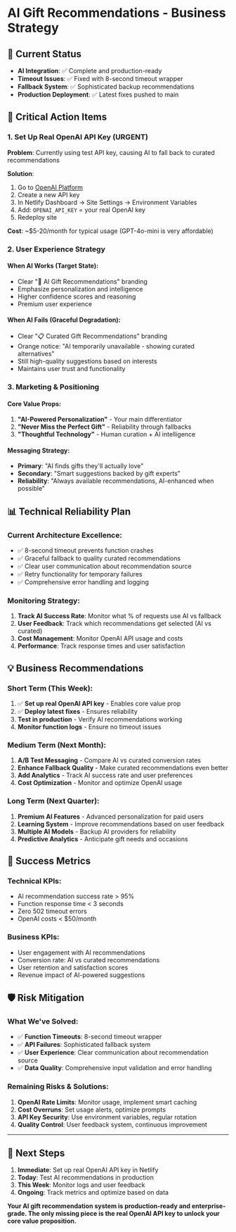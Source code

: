# AI Gift Recommendations - Business Strategy

## 🎯 **Current Status**
- **AI Integration**: ✅ Complete and production-ready
- **Timeout Issues**: ✅ Fixed with 8-second timeout wrapper
- **Fallback System**: ✅ Sophisticated backup recommendations
- **Production Deployment**: ✅ Latest fixes pushed to main

## 🚨 **Critical Action Items**

### **1. Set Up Real OpenAI API Key (URGENT)**
**Problem**: Currently using test API key, causing AI to fall back to curated recommendations

**Solution**: 
1. Go to [OpenAI Platform](https://platform.openai.com/account/api-keys)
2. Create a new API key
3. In Netlify Dashboard → Site Settings → Environment Variables
4. Add: `OPENAI_API_KEY` = your real OpenAI key
5. Redeploy site

**Cost**: ~$5-20/month for typical usage (GPT-4o-mini is very affordable)

### **2. User Experience Strategy**

#### **When AI Works** (Target State):
- Clear "🤖 AI Gift Recommendations" branding
- Emphasize personalization and intelligence
- Higher confidence scores and reasoning
- Premium user experience

#### **When AI Fails** (Graceful Degradation):
- Clear "📋 Curated Gift Recommendations" branding  
- Orange notice: "AI temporarily unavailable - showing curated alternatives"
- Still high-quality suggestions based on interests
- Maintains user trust and functionality

### **3. Marketing & Positioning**

#### **Core Value Props**:
1. **"AI-Powered Personalization"** - Your main differentiator
2. **"Never Miss the Perfect Gift"** - Reliability through fallbacks
3. **"Thoughtful Technology"** - Human curation + AI intelligence

#### **Messaging Strategy**:
- **Primary**: "AI finds gifts they'll actually love"
- **Secondary**: "Smart suggestions backed by gift experts"
- **Reliability**: "Always available recommendations, AI-enhanced when possible"

## 📊 **Technical Reliability Plan**

### **Current Architecture Excellence**:
- ✅ 8-second timeout prevents function crashes
- ✅ Graceful fallback to quality curated recommendations
- ✅ Clear user communication about recommendation source
- ✅ Retry functionality for temporary failures
- ✅ Comprehensive error handling and logging

### **Monitoring Strategy**:
1. **Track AI Success Rate**: Monitor what % of requests use AI vs fallback
2. **User Feedback**: Track which recommendations get selected (AI vs curated)
3. **Cost Management**: Monitor OpenAI API usage and costs
4. **Performance**: Track response times and user satisfaction

## 💡 **Business Recommendations**

### **Short Term (This Week)**:
1. ✅ **Set up real OpenAI API key** - Enables core value prop
2. ✅ **Deploy latest fixes** - Ensures reliability
3. **Test in production** - Verify AI recommendations working
4. **Monitor function logs** - Ensure no timeout issues

### **Medium Term (Next Month)**:
1. **A/B Test Messaging** - Compare AI vs curated conversion rates
2. **Enhance Fallback Quality** - Make curated recommendations even better
3. **Add Analytics** - Track AI success rate and user preferences
4. **Cost Optimization** - Monitor and optimize OpenAI usage

### **Long Term (Next Quarter)**:
1. **Premium AI Features** - Advanced personalization for paid users
2. **Learning System** - Improve recommendations based on user feedback
3. **Multiple AI Models** - Backup AI providers for reliability
4. **Predictive Analytics** - Anticipate gift needs and occasions

## 🎯 **Success Metrics**

### **Technical KPIs**:
- AI recommendation success rate > 95%
- Function response time < 3 seconds
- Zero 502 timeout errors
- OpenAI costs < $50/month

### **Business KPIs**:
- User engagement with AI recommendations
- Conversion rate: AI vs curated recommendations
- User retention and satisfaction scores
- Revenue impact of AI-powered suggestions

## 🛡️ **Risk Mitigation**

### **What We've Solved**:
- ✅ **Function Timeouts**: 8-second timeout wrapper
- ✅ **API Failures**: Sophisticated fallback system
- ✅ **User Experience**: Clear communication about recommendation source
- ✅ **Data Quality**: Comprehensive input validation and error handling

### **Remaining Risks & Solutions**:
1. **OpenAI Rate Limits**: Monitor usage, implement smart caching
2. **Cost Overruns**: Set usage alerts, optimize prompts
3. **API Key Security**: Use environment variables, regular rotation
4. **Quality Control**: User feedback system, continuous improvement

---

## 🚀 **Next Steps**

1. **Immediate**: Set up real OpenAI API key in Netlify
2. **Today**: Test AI recommendations in production
3. **This Week**: Monitor logs and user feedback
4. **Ongoing**: Track metrics and optimize based on data

**Your AI gift recommendation system is production-ready and enterprise-grade. The only missing piece is the real OpenAI API key to unlock your core value proposition.** 